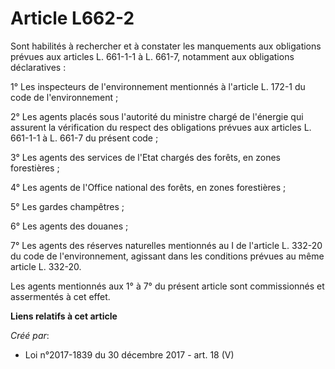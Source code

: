 # Article L662-2

Sont habilités à rechercher et à constater les manquements aux obligations prévues aux articles L. 661-1-1 à L. 661-7,
notamment aux obligations déclaratives :

1° Les inspecteurs de l'environnement mentionnés à l'article L. 172-1 du code de l'environnement ;

2° Les agents placés sous l'autorité du ministre chargé de l'énergie qui assurent la vérification du respect des obligations
prévues aux articles L. 661-1-1 à L. 661-7 du présent code ;

3° Les agents des services de l'Etat chargés des forêts, en zones forestières ;

4° Les agents de l'Office national des forêts, en zones forestières ;

5° Les gardes champêtres ;

6° Les agents des douanes ;

7° Les agents des réserves naturelles mentionnés au I de l'article L. 332-20 du code de l'environnement, agissant dans les
conditions prévues au même article L. 332-20.

Les agents mentionnés aux 1° à 7° du présent article sont commissionnés et assermentés à cet effet.

**Liens relatifs à cet article**

_Créé par_:

  - Loi n°2017-1839 du 30 décembre 2017 - art. 18 (V)

